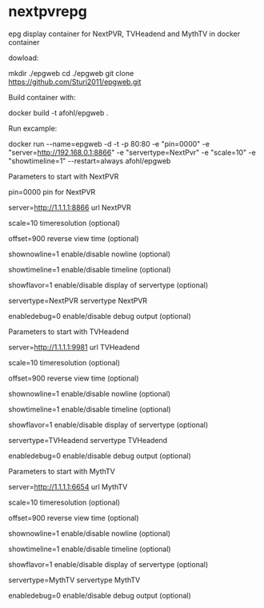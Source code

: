 # nextpvrepg
epg display container for NextPVR, TVHeadend and MythTV  in docker container


dowload: 

mkdir ./epgweb
cd ./epgweb
git clone https://github.com/Sturi2011/epgweb.git


Build container with:

docker build  -t afohl/epgweb .


Run excample:

docker run --name=epgweb -d -t -p 80:80 -e "pin=0000" -e "server=http://192.168.0.1:8866" -e "servertype=NextPvr" -e "scale=10"  -e "showtimeline=1" --restart=always  afohl/epgweb


Parameters to start with NextPVR

pin=0000                         pin for NextPVR

server=http://1.1.1.1:8866       url NextPVR

scale=10                         timeresolution (optional)

offset=900                       reverse view time (optional)

shownowline=1                    enable/disable nowline (optional)

showtimeline=1                   enable/disable timeline (optional)

showflavor=1                     enable/disable display of servertype (optional)

servertype=NextPVR               servertype NextPVR

enabledebug=0                    enable/disable debug output (optional)




Parameters to start with TVHeadend

server=http://1.1.1.1:9981       url TVHeadend

scale=10                         timeresolution (optional)

offset=900                       reverse view time (optional)

shownowline=1                    enable/disable nowline (optional)

showtimeline=1                   enable/disable timeline (optional)

showflavor=1                     enable/disable display of servertype (optional)

servertype=TVHeadend             servertype TVHeadend

enabledebug=0                    enable/disable debug output (optional)



Parameters to start with MythTV

server=http://1.1.1.1:6654       url MythTV

scale=10                         timeresolution (optional)

offset=900                       reverse view time (optional)

shownowline=1                    enable/disable nowline (optional)

showtimeline=1                   enable/disable timeline (optional)

showflavor=1                     enable/disable display of servertype (optional)

servertype=MythTV                servertype MythTV

enabledebug=0                    enable/disable debug output (optional)


